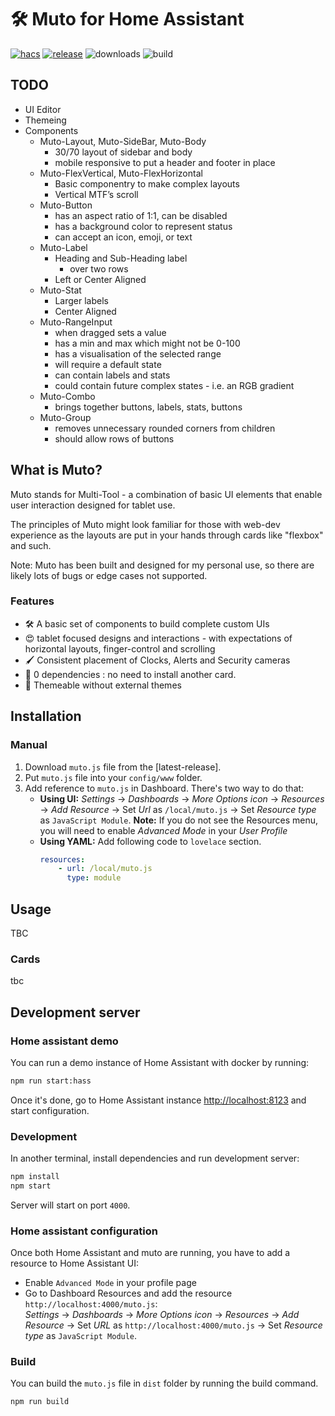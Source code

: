 # 🛠️ Muto for Home Assistant

[![hacs][hacs-badge]][hacs-url]
[![release][release-badge]][release-url]
![downloads][downloads-badge]
![build][build-badge]

## TODO
- UI Editor
- Themeing
- Components
  - Muto-Layout, Muto-SideBar, Muto-Body
    - 30/70 layout of sidebar and body 
    - mobile responsive to put a header and footer in place
  - Muto-FlexVertical, Muto-FlexHorizontal
    - Basic componentry to make complex layouts
    - Vertical MTF’s scroll
  - Muto-Button
    - has an aspect ratio of 1:1, can be disabled
    - has a background color to represent status
    - can accept an icon, emoji, or text
  - Muto-Label
    - Heading and Sub-Heading label
        - over two rows
    - Left or Center Aligned
  - Muto-Stat
    - Larger labels
    - Center Aligned
  - Muto-RangeInput
    - when dragged sets a value
    - has a min and max which might not be 0-100
    - has a visualisation of the selected range
    - will require a default state
    - can contain labels and stats
    - could contain future complex states - i.e. an RGB gradient
  - Muto-Combo
    - brings together buttons, labels, stats, buttons
  - Muto-Group
    - removes unnecessary rounded corners from children
    - should allow rows of buttons

## What is Muto?

Muto stands for Multi-Tool - a combination of basic UI elements that enable user interaction designed for tablet use.

The principles of Muto might look familiar for those with web-dev experience as the layouts are put in your hands through cards like "flexbox" and such.

Note: Muto has been built and designed for my personal use, so there are likely lots of bugs or edge cases not supported.

### Features

-   🛠 A basic set of components to build complete custom UIs
-   😍 tablet focused designs and interactions - with expectations of horizontal layouts, finger-control and scrolling
-   🖌 Consistent placement of Clocks, Alerts and Security cameras 
-   🚀 0 dependencies : no need to install another card.
-   🌈 Themeable without external themes


## Installation

### Manual

1. Download `muto.js` file from the [latest-release].
2. Put `muto.js` file into your `config/www` folder.
3. Add reference to `muto.js` in Dashboard. There's two way to do that:
    - **Using UI:** _Settings_ → _Dashboards_ → _More Options icon_ → _Resources_ → _Add Resource_ → Set _Url_ as `/local/muto.js` → Set _Resource type_ as `JavaScript Module`.
      **Note:** If you do not see the Resources menu, you will need to enable _Advanced Mode_ in your _User Profile_
    - **Using YAML:** Add following code to `lovelace` section.
        ```yaml
        resources:
            - url: /local/muto.js
              type: module
        ```

## Usage

TBC

### Cards

tbc

## Development server

### Home assistant demo

You can run a demo instance of Home Assistant with docker by running:

```sh
npm run start:hass
```

Once it's done, go to Home Assistant instance [http://localhost:8123](http://localhost:8123) and start configuration.

### Development

In another terminal, install dependencies and run development server:

```sh
npm install
npm start
```

Server will start on port `4000`.

### Home assistant configuration

Once both Home Assistant and muto are running, you have to add a resource to Home Assistant UI:

-   Enable `Advanced Mode` in your profile page
-   Go to Dashboard Resources and add the resource `http://localhost:4000/muto.js`:  
    _Settings_ → _Dashboards_ → _More Options icon_ → _Resources_ → _Add Resource_ → Set _URL_ as `http://localhost:4000/muto.js` → Set _Resource type_ as `JavaScript Module`.

### Build

You can build the `muto.js` file in `dist` folder by running the build command.

```sh
npm run build
```

<!-- Badges -->

[hacs-url]: https://github.com/hacs/integration
[hacs-badge]: https://img.shields.io/badge/hacs-default-orange.svg?style=flat-square
[release-badge]: https://img.shields.io/github/v/release/d2kagw/lovelace-muto?style=flat-square
[downloads-badge]: https://img.shields.io/github/downloads/d2kagw/lovelace-muto/total?style=flat-square
[build-badge]: https://img.shields.io/github/workflow/status/d2kagw/lovelace-muto/Build?style=flat-square

<!-- References -->

[home-assistant]: https://www.home-assistant.io/
[home-assitant-theme-docs]: https://www.home-assistant.io/integrations/frontend/#defining-themes
[hacs]: https://hacs.xyz
[button-card]: https://github.com/custom-cards/button-card
[release-url]: https://github.com/d2kagw/lovelace-muto/releases
